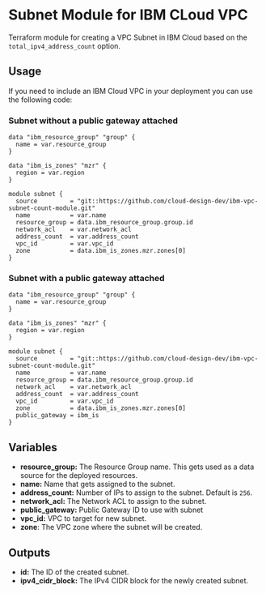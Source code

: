 # Subnet Module for IBM CLoud VPC 
Terraform module for creating a VPC Subnet in IBM Cloud based on the `total_ipv4_address_count` option. 

## Usage
If you need to include an IBM Cloud VPC in your deployment you can use the following code:

### Subnet **without** a public gateway attached

```
data "ibm_resource_group" "group" {
  name = var.resource_group
}

data "ibm_is_zones" "mzr" {
  region = var.region
}

module subnet {
  source         = "git::https://github.com/cloud-design-dev/ibm-vpc-subnet-count-module.git"
  name           = var.name
  resource_group = data.ibm_resource_group.group.id
  network_acl    = var.network_acl
  address_count  = var.address_count
  vpc_id         = var.vpc_id
  zone           = data.ibm_is_zones.mzr.zones[0]
}
```

### Subnet **with** a public gateway attached

```
data "ibm_resource_group" "group" {
  name = var.resource_group
}

data "ibm_is_zones" "mzr" {
  region = var.region
}

module subnet {
  source         = "git::https://github.com/cloud-design-dev/ibm-vpc-subnet-count-module.git"
  name           = var.name
  resource_group = data.ibm_resource_group.group.id
  network_acl    = var.network_acl
  address_count  = var.address_count
  vpc_id         = var.vpc_id
  zone           = data.ibm_is_zones.mzr.zones[0]
  public_gateway = ibm_is
}
```

## Variables 
 - **resource_group:** The Resource Group name. This gets used as a data source for the deployed resources.
 - **name:** Name that gets assigned to the subnet.
 - **address_count:** Number of IPs to assign to the subnet. Default is `256`.
 - **network_acl:** The Network ACL to assign to the subnet. 
 - **public_gateway:** Public Gateway ID to use with subnet
 - **vpc_id:** VPC to target for new subnet. 
 - **zone**: The VPC zone where the subnet will be created.

## Outputs
 - **id:** The ID of the created subnet.
 - **ipv4_cidr_block:** The IPv4 CIDR block for the newly created subnet. 
